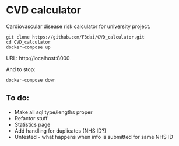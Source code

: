 # CVD calculator

Cardiovascular disease risk calculator for university project.

```
git clone https://github.com/F3dai/CVD_calculator.git
cd CVD_calculator
docker-compose up
```

URL: http://localhost:8000

And to stop:

```
docker-compose down
```

## To do: 

 - Make all sql type/lengths proper
 - Refactor stuff
 - Statistics page
 - Add handling for duplicates (NHS ID?)
 - Untested - what happens when info is submitted for same NHS ID